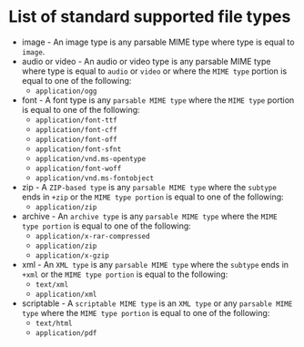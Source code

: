 # List of standard supported file types

* image - An image type is any parsable MIME type where type is equal to `image`.
* audio or video - An audio or video type is any parsable MIME type where type is equal to `audio` or `video` or where the `MIME type` portion is equal to one of the following:
  * `application/ogg`
* font - A font type is any `parsable MIME type` where the `MIME type` portion is equal to one of the following:
  * `application/font-ttf`
  * `application/font-cff`
  * `application/font-off`
  * `application/font-sfnt`
  * `application/vnd.ms-opentype`
  * `application/font-woff`
  * `application/vnd.ms-fontobject`
* zip - A `ZIP-based type` is any `parsable MIME type` where the `subtype` ends in `+zip` or the `MIME type portion` is equal to one of the following: 
  * `application/zip`
* archive - An `archive type` is any `parsable MIME type` where the `MIME type portion` is equal to one of the following:
  * `application/x-rar-compressed`
  * `application/zip`
  * `application/x-gzip`
* xml - An `XML type` is any `parsable MIME type` where the `subtype` ends in `+xml` or the `MIME type portion` is equal to the following: 
  * `text/xml`
  * `application/xml`
* scriptable - A `scriptable MIME type` is an `XML type` or any `parsable MIME type` where the `MIME type portion` is equal to one of the following:
  * `text/html`
  * `application/pdf`
